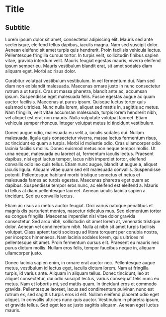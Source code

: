 # Title

## Subtitle

Lorem ipsum dolor sit amet, consectetur adipiscing elit. Mauris sed ante scelerisque, eleifend tellus dapibus, iaculis magna. Nam sed suscipit dolor. Aenean eleifend sit amet turpis quis hendrerit. Proin facilisis vehicula lectus. Pellentesque fringilla cursus tortor. In turpis velit, sollicitudin finibus sapien vitae, gravida interdum velit. Mauris feugiat egestas mauris, viverra eleifend ipsum semper eu. Mauris vestibulum blandit erat, sit amet sodales diam aliquam eget. Morbi ac risus dolor.

Curabitur volutpat vestibulum vestibulum. In vel fermentum dui. Nam sed diam non ex blandit malesuada. Maecenas ornare justo in nunc consectetur rutrum a ut turpis. Cras at massa pharetra, blandit ante ac, accumsan ipsum. Suspendisse eget malesuada felis. Fusce egestas augue ac quam auctor facilisis. Maecenas at purus ipsum. Quisque luctus tortor quis euismod ultricies. Nunc nulla lorem, aliquet sed mattis in, sagittis ac metus. Nam fringilla, velit vitae accumsan malesuada, turpis lorem hendrerit nibh, vel aliquet est erat non mauris. Nulla vulputate volutpat laoreet. Etiam vehicula semper rhoncus. Integer volutpat metus id tincidunt vestibulum.

Donec augue odio, malesuada eu velit a, iaculis sodales dui. Nullam malesuada, ligula quis consectetur viverra, massa lectus fermentum risus, ac tincidunt ex quam a turpis. Morbi id molestie odio. Cras ullamcorper odio lacinia facilisis mollis. Donec euismod metus non neque tempor mollis. Ut urna neque, malesuada eu laoreet at, fermentum iaculis lectus. Praesent dapibus, nisi eget luctus tempor, lacus nibh imperdiet tortor, eleifend convallis odio leo quis tellus. Etiam nunc augue, blandit ut augue a, aliquet iaculis ligula. Aliquam vitae quam sed elit malesuada convallis. Suspendisse potenti. Pellentesque habitant morbi tristique senectus et netus et malesuada fames ac turpis egestas. Maecenas pharetra eget quam ac dapibus. Suspendisse tempor eros nunc, ac eleifend est eleifend a. Mauris id tellus at diam pellentesque laoreet. Aenean iaculis lacinia sapien a tincidunt. Sed eu convallis lectus.

Etiam ac risus ac metus auctor feugiat. Orci varius natoque penatibus et magnis dis parturient montes, nascetur ridiculus mus. Sed elementum tortor eu congue fringilla. Maecenas imperdiet nisl vitae dolor gravida consectetur. Sed arcu nibh, sollicitudin sit amet lorem at, venenatis tristique dolor. Aenean vel condimentum nibh. Nulla at nibh sit amet turpis facilisis volutpat. Class aptent taciti sociosqu ad litora torquent per conubia nostra, per inceptos himenaeos. Nam lacinia sodales lorem, quis ultrices mi pellentesque sit amet. Proin fermentum cursus elit. Praesent eu mauris nec purus dictum mollis. Nullam eros felis, tempor faucibus neque in, aliquam ullamcorper justo.

Donec lacinia sapien enim, in ornare erat auctor nec. Pellentesque augue metus, vestibulum id lectus eget, iaculis dictum lorem. Nam at fringilla turpis, id varius ante. Aliquam in aliquam tellus. Donec tincidunt, leo at aliquet consectetur, dui odio suscipit lectus, varius consequat felis nunc eu metus. Nam et lobortis mi, sed mattis quam. In tincidunt eros et commodo gravida. Pellentesque laoreet, lacus sed condimentum pulvinar, nunc est rutrum ex, sed sagittis turpis eros id elit. Nullam eleifend placerat odio eget aliquet. In convallis ultrices nunc quis auctor. Vestibulum in pharetra ipsum, et gravida tellus. Sed eget leo ac justo sagittis aliquam. Aenean eget luctus mauris. 